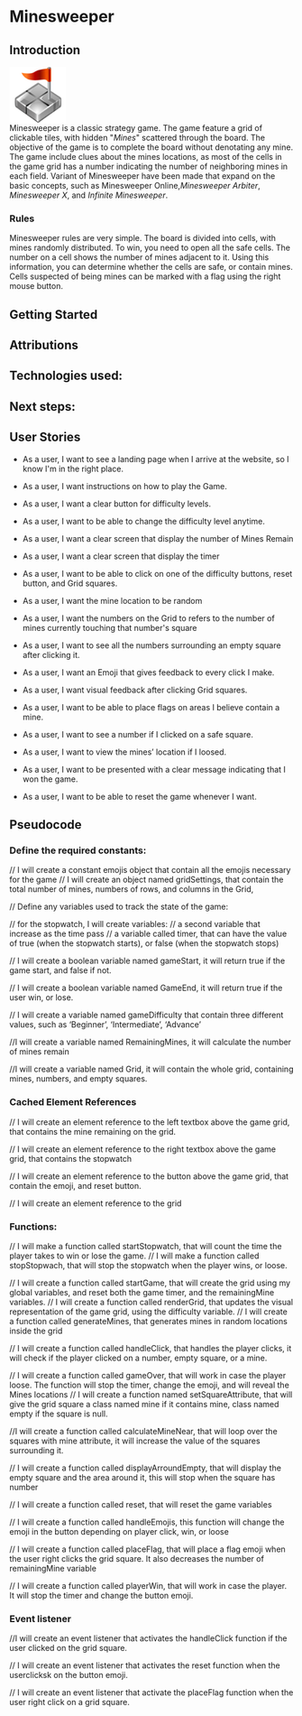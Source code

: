 # Minesweeper

## Introduction

<img src="./images/logo.png" alt="The Game Logo" style="width:100px; 
display:flex;
; 
" >
Minesweeper is a classic strategy game. The game feature a grid of clickable tiles, with hidden "_Mines_" scattered through the board. The objective of the game is to complete the board without denotating any mine. The game include clues about the mines locations, as most of the cells in the game grid has a number indicating the number of neighboring mines in each field. Variant of Minesweeper have been made that expand on the basic concepts, such as Minesweeper Online,_Minesweeper Arbiter_, _Minesweeper X_, and _Infinite Minesweeper_.

### Rules

Minesweeper rules are very simple. The board is divided into cells, with mines randomly distributed. To win, you need to open all the safe cells. The number on a cell shows the number of mines adjacent to it. Using this information, you can determine whether the cells are safe, or contain mines. Cells suspected of being mines can be marked with a flag using the right mouse button.

## Getting Started

## Attributions

## Technologies used:

## Next steps:

## User Stories

- As a user, I want to see a landing page when I arrive at the website, so I know I'm in the right place.

- As a user, I want instructions on how to play the Game.

- As a user, I want a clear button for difficulty levels.

- As a user, I want to be able to change the difficulty level anytime.

- As a user, I want a clear screen that display the number of Mines Remain

- As a user, I want a clear screen that display the timer

- As a user, I want to be able to click on one of the difficulty buttons, reset button, and Grid squares.

- As a user, I want the mine location to be random

- As a user, I want the numbers on the Grid to refers to the number of mines currently touching that number's square

- As a user, I want to see all the numbers surrounding an empty square after clicking it.

- As a user, I want an Emoji that gives feedback to every click I make.

- As a user, I want visual feedback after clicking Grid squares.

- As a user, I want to be able to place flags on areas I believe contain a mine.

- As a user, I want to see a number if I clicked on a safe square.

- As a user, I want to view the mines’ location if I loosed.

- As a user, I want to be presented with a clear message indicating that I won the game.

- As a user, I want to be able to reset the game whenever I want.

## Pseudocode

### Define the required constants:

// I will create a constant emojis object that contain all the emojis necessary for the game
// I will create an object named gridSettings, that contain the total number of mines, numbers of rows, and columns in the Grid,

// Define any variables used to track the state of the game:

// for the stopwatch, I will create variables:
// a second variable that increase as the time pass
// a variable called timer, that can have the value of true (when the stopwatch starts), or false (when the stopwatch stops)

// I will create a boolean variable named gameStart, it will return true if the game start, and false if not.

// I will create a boolean variable named GameEnd, it will return true if the user win, or lose.

// I will create a variable named gameDifficulty that contain three different values, such as ‘Beginner’, ‘Intermediate’, ‘Advance’

//I will create a variable named RemainingMines, it will calculate the number of mines remain

//I will create a variable named Grid, it will contain the whole grid, containing mines, numbers, and empty squares.

### Cached Element References

// I will create an element reference to the left textbox above the game grid, that contains the mine remaining on the grid.

// I will create an element reference to the right textbox above the game grid, that contains the stopwatch

// I will create an element reference to the button above the game grid, that contain the emoji, and reset button.

// I will create an element reference to the grid

### Functions:

// I will make a function called startStopwatch, that will count the time the player takes to win or lose the game.
// I will make a function called stopStopwach, that will stop the stopwatch when the player wins, or loose.

// I will create a function called startGame, that will create the grid using my global variables, and reset both the game timer, and the remainingMine variables.
// I will create a function called renderGrid, that updates the visual representation of the game grid, using the difficulty variable.
// I will create a function called generateMines, that generates mines in random locations inside the grid

// I will create a function called handleClick, that handles the player clicks, it will check if the player clicked on a number, empty square, or a mine.

// I will create a function called gameOver, that will work in case the player loose. The function will stop the timer, change the emoji, and will reveal the Mines locations
// I will create a function named setSquareAttribute, that will give the grid square a class named mine if it contains mine, class named empty if the square is null.

//I will create a function called calculateMineNear, that will loop over the squares with mine attribute, it will increase the value of the squares surrounding it.

// I will create a function called displayArroundEmpty, that will display the empty square and the area around it, this will stop when the square has number

// I will create a function called reset, that will reset the game variables

// I will create a function called handleEmojis, this function will change the emoji in the button depending on player click, win, or loose

// I will create a function called placeFlag, that will place a flag emoji when the user right clicks the grid square. It also decreases the number of remainingMine variable

// I will create a function called playerWin, that will work in case the player. It will stop the timer and change the button emoji.

### Event listener

//I will create an event listener that activates the handleClick function if the user clicked on the grid square.

// I will create an event listener that activates the reset function when the userclicksk on the button emoji.

// I will create an event listener that activate the placeFlag function when the user right click on a grid square.
